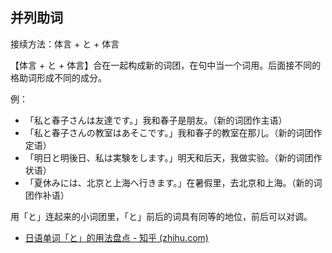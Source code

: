 ## 并列助词

接续方法：体言 + と + 体言

【体言 + と + 体言】合在一起构成新的词团，在句中当一个词用。后面接不同的格助词形成不同的成分。

例：
+ 「私と春子さんは友達です。」我和春子是朋友。（新的词团作主语）
+ 「私と春子さんの教室はあそこです。」我和春子的教室在那儿。（新的词团作定语）
+ 「明日と明後日、私は実験をします。」明天和后天，我做实验。（新的词团作状语）
+ 「夏休みには、北京と上海へ行きます。」在暑假里，去北京和上海。（新的词团作补语）

用「と」连起来的小词团里，「と」前后的词具有同等的地位，前后可以对调。



+ [日语单词「と」的用法盘点 - 知乎 (zhihu.com)](https://zhuanlan.zhihu.com/p/149164158)